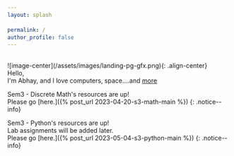 ```yaml
---
layout: splash

permalink: /
author_profile: false
---
```


<br>
![image-center](/assets/images/landing-pg-gfx.png){: .align-center}

<div class="centered-container">
  <div class="hello">Hello,</div>
  <div class="introduction">
    I'm <span class="name">Abhay</span>, and
    <span class="emphasis">I love computers, space....and <a href="/about/">more</a></span>
  </div>
</div>


Sem3 - Discrete Math's resources are up!\
Please go [here.]({% post_url 2023-04-20-s3-math-main %})
{: .notice--info}

Sem3 - Python's resources are up!\
Lab assignments will be added later.\
Please go [here.]({% post_url 2023-05-04-s3-python-main %})
{: .notice--info}










